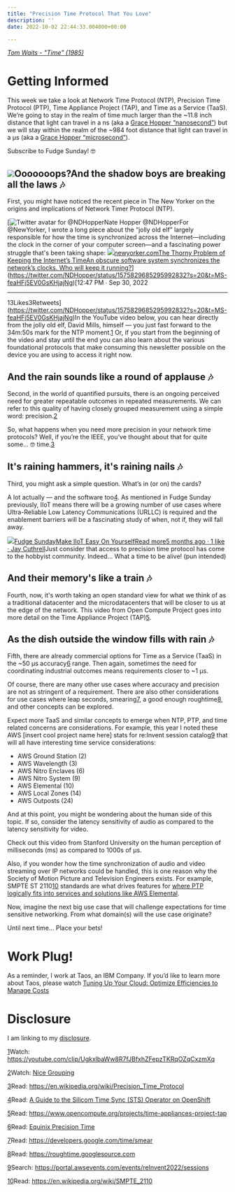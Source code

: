 ```yaml
---
title: "Precision Time Protocol That You Love"
description: ''
date: 2022-10-02 22:44:33.004000+00:00

---
```


*[Tom Waits - "Time" (1985)](https://www.youtube.com/watch?v=VhWTDvPLGTE)*

Getting Informed
================

This week we take a look at Network Time Protocol (NTP), Precision Time Protocol (PTP), Time Appliance Project (TAP), and Time as a Service (TaaS). We’re going to stay in the realm of time much larger than the ~11.8 inch distance that light can travel in a ns (aka a [Grace Hopper “nanosecond”](https://www.youtube.com/watch?v=9eyFDBPk4Yw)) but we will stay within the realm of the ~984 foot distance that light can travel in a µs (aka a [Grace Hopper “microsecond”](https://www.youtube.com/watch?v=9eyFDBPk4Yw)).

Subscribe to Fudge Sunday! 🤓

[![](https://bucketeer-e05bbc84-baa3-437e-9518-adb32be77984.s3.amazonaws.com/public/images/6bdaa4cf-7526-4d39-883e-8c5b1e4bd026_500x500.jpeg)](https://substackcdn.com/image/fetch/f_auto,q_auto:good,fl_progressive:steep/https%3A%2F%2Fbucketeer-e05bbc84-baa3-437e-9518-adb32be77984.s3.amazonaws.com%2Fpublic%2Fimages%2F6bdaa4cf-7526-4d39-883e-8c5b1e4bd026_500x500.jpeg)Ooooooops?And the shadow boys are breaking all the laws 🎶
-----------------------------------------------

First, you might have noticed the recent piece in The New Yorker on the origins and implications of Network Timer Protocol (NTP). 

[![Twitter avatar for @NDHopper](https://substackcdn.com/image/twitter_name/w_96/NDHopper.jpg)Nate Hopper @NDHopperFor @NewYorker, I wrote a long piece about the “jolly old elf” largely responsible for how the time is synchronized across the Internet—including the clock in the corner of your computer screen—and a fascinating power struggle that's been taking shape: [![](https://bucketeer-e05bbc84-baa3-437e-9518-adb32be77984.s3.amazonaws.com/public/images/87b33c4d-e40e-4e33-880b-34d9480514ac_1280x720.jpeg)newyorker.comThe Thorny Problem of Keeping the Internet’s TimeAn obscure software system synchronizes the network’s clocks. Who will keep it running?](https://www.newyorker.com/tech/annals-of-technology/the-thorny-problem-of-keeping-the-internets-time)](https://twitter.com/NDHopper/status/1575829685295992832?s=20&t=MS-feaHFj5EV0GsKHjajNg)[12:47 PM ∙ Sep 30, 2022

---

13Likes3Retweets](https://twitter.com/NDHopper/status/1575829685295992832?s=20&t=MS-feaHFj5EV0GsKHjajNg)In the YouTube video below, you can hear directly from the jolly old elf, David Mills, himself — you just fast forward to the 34m:50s mark for the NTP moment.[1](#footnote-1) Or, if you start from the beginning of the video and stay until the end you can also learn about the various foundational protocols that make consuming this newsletter possible on the device you are using to access it right now.

And the rain sounds like a round of applause 🎶
----------------------------------------------

Second, in the world of quantified pursuits, there is an ongoing perceived need for greater repeatable outcomes in repeated measurements. We can refer to this quality of having closely grouped measurement using a simple word: precision.[2](#footnote-2)

So, what happens when you need more precision in your network time protocols? Well, if you’re the IEEE, you’ve thought about that for quite some... 🤓 time.[3](#footnote-3)

It's raining hammers, it's raining nails 🎶
------------------------------------------

Third, you might ask a simple question. What’s in (or on) the cards? 

A lot actually — and the software too[4](#footnote-4). As mentioned in Fudge Sunday previously, IIoT means there will be a growing number of use cases where Ultra-Reliable Low Latency Communications (URLLC) is required and the enablement barriers will be a fascinating study of when, not if, they will fall away.

[![](https://bucketeer-e05bbc84-baa3-437e-9518-adb32be77984.s3.amazonaws.com/public/images/58409c1d-315a-477e-9392-64c82bab22dd_992x992.png)Fudge SundayMake IIoT Easy On YourselfRead more5 months ago · 1 like · Jay Cuthrell](https://sunday.fudge.org/p/make-iiot-easy-on-yourself?utm_source=substack&utm_campaign=post_embed&utm_medium=web)Just consider that access to precision time protocol has come to the hobbyist community. Indeed… What a time to be alive! (pun intended)

And their memory's like a train 🎶
---------------------------------

Fourth, now, it's worth taking an open standard view for what we think of as a traditional datacenter and the microdatacenters that will be closer to us at the edge of the network. This video from Open Compute Project goes into more detail on the Time Appliance Project (TAP)[5](#footnote-5).

As the dish outside the window fills with rain 🎶
------------------------------------------------

Fifth, there are already commercial options for Time as a Service (TaaS) in the ~50 µs accuracy[6](#footnote-6) range. Then again, sometimes the need for coordinating industrial outcomes means requirements closer to ~1 µs.

Of course, there are many other use cases where accuracy and precision are not as stringent of a requirement. There are also other considerations for use cases where leap seconds, smearing[7](#footnote-7), a good enough roughtime[8](#footnote-8), and other concepts can be explored.

Expect more TaaS and similar concepts to emerge when NTP, PTP, and time related concerns are considerations. For example, this year I noted these AWS [insert cool project name here] stats for re:Invent session catalog[9](#footnote-9) that will all have interesting time service considerations:

* AWS Ground Station (2)
* AWS Wavelength (3)
* AWS Nitro Enclaves (6)
* AWS Nitro System (9)
* AWS Elemental (10)
* AWS Local Zones (14)
* AWS Outposts (24)

And at this point, you might be wondering about the human side of this topic. If so, consider the latency sensitivity of audio as compared to the latency sensitivity for video.

Check out this video from Stanford University on the human perception of milliseconds (ms) as compared to 1000s of µs.

Also, if you wonder how the time synchronization of audio and video streaming over IP networks could be handled, this is one reason why the Society of Motion Picture and Television Engineers exists. For example, SMPTE ST 2110[10](#footnote-10) standards are what drives features for [where PTP logically fits into services and solutions like AWS Elemental](https://docs.aws.amazon.com/elemental-live/latest/ug/enable-ptp.html).

Now, imagine the next big use case that will challenge expectations for time sensitive networking. From what domain(s) will the use case originate?

Until next time… Place your bets!

Work Plug!
==========

As a reminder, I work at Taos, an IBM Company. If you’d like to learn more about Taos, please watch [Tuning Up Your Cloud: Optimize Efficiencies to Manage Costs](https://www.youtube.com/watch?v=kqiCckb7h5c)

Disclosure
==========

I am linking to my [disclosure](https://jaycuthrell.com/disclosure/?utm_campaign=Fudge%20Sunday&utm_medium=email&utm_source=Revue%20newsletter).

[1](#footnote-anchor-1)Watch: <https://youtube.com/clip/UgkxlbaWw8R7fJBfxhZFepzTKRqOZqCxzmXq>

[2](#footnote-anchor-2)Watch: [Nice Grouping](https://www.youtube.com/watch?v=8BF95hdIuOg)

[3](#footnote-anchor-3)Read: <https://en.wikipedia.org/wiki/Precision_Time_Protocol>

[4](#footnote-anchor-4)Read: [A Guide to the Silicom Time Sync (STS) Operator on OpenShift](https://cloud.redhat.com/blog/a-guide-to-the-silicom-time-sync-sts-operator-on-openshift)

[5](#footnote-anchor-5)Read: <https://www.opencompute.org/projects/time-appliances-project-tap>

[6](#footnote-anchor-6)Read: [Equinix Precision Time](https://www.equinix.com/services/digital-infrastructure-services/equinix-precision-time) 

[7](#footnote-anchor-7)Read: <https://developers.google.com/time/smear>

[8](#footnote-anchor-8)Read: <https://roughtime.googlesource.com>

[9](#footnote-anchor-9)Search: <https://portal.awsevents.com/events/reInvent2022/sessions>

[10](#footnote-anchor-10)Read: <https://en.wikipedia.org/wiki/SMPTE_2110>

